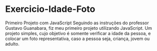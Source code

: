# Exercicio-Idade-Foto
 Primeiro Projeto com JavaScript
Seguindo as instruções do professor Gustavo Guanabara, fiz meu primeiro projeto utilizando JavaScript.
Um projeto simples, cujo objetivo é somente verificar a idade da pessoa, e colocar um foto representativa, caso a pessoa seja, criança, jovem ou adulto.
